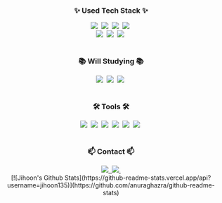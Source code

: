 <h3 align="center">✨ Used Tech Stack ✨</h3>
<div align="center">
  <img src="https://img.shields.io/badge/html5-E34F26.svg?style=for-the-badge&logo=html5&logoColor=white" />&nbsp
  <img src="https://img.shields.io/badge/css3-1572B6.svg?style=for-the-badge&logo=css3&logoColor=white" />&nbsp
  <img src="https://img.shields.io/badge/javascript-F7DF1E.svg?style=for-the-badge&logo=javascript&logoColor=20232a" />&nbsp
  <img src="https://img.shields.io/badge/react-20232a.svg?style=for-the-badge&logo=react&logoColor=61DAFB" />&nbsp
</div>
<div align="center">
  <img src="https://img.shields.io/badge/Bootstrap-563D7C?style=for-the-badge&logo=bootstrap&logoColor=white"/>&nbsp
  <img src="https://img.shields.io/badge/Firebase-039BE5?style=for-the-badge&logo=Firebase&logoColor=white"/>&nbsp
  <img src="https://img.shields.io/badge/Flutter-02569B?style=for-the-badge&logo=flutter&logoColor=white"/>&nbsp
  
</div>

<br>

<h3 align="center">📚 Will Studying 📚</h3>
<div align="center">
  <img src="https://img.shields.io/badge/typescript-007ACC.svg?style=for-the-badge&logo=typescript&logoColor=white" />&nbsp
  <img src="https://img.shields.io/badge/Tailwind_CSS-38B2AC?style=for-the-badge&logo=tailwind-css&logoColor=white"/>&nbsp
  <img src="https://img.shields.io/badge/Next.js-000?logo=nextdotjs&logoColor=fff&style=for-the-badge"/>&nbsp
</div>

<br>

<h3 align="center">🛠 Tools 🛠</h3>
<div align="center">
  <img src="https://img.shields.io/badge/git-F05033.svg?style=for-the-badge&logo=git&logoColor=white" />&nbsp
  <img src="https://img.shields.io/badge/github-181717.svg?style=for-the-badge&logo=github&logoColor=white" />&nbsp
  <img src="https://img.shields.io/badge/Notion-F3F3F3.svg?style=for-the-badge&logo=notion&logoColor=black" />&nbsp
  <img src="https://img.shields.io/badge/VSCode-2C2C32.svg?style=for-the-badge&logo=visual-studio-code&logoColor=22ABF3" />&nbsp
  <img src="https://img.shields.io/badge/Discord-7289DA?style=for-the-badge&logo=discord&logoColor=white"/>&nbsp
  <img src="https://img.shields.io/badge/Lark-00B2FF?style=for-the-badge&logo=messenger&logoColor=blue"/>&nbsp
</div>

<br>

<h3 align="center">📫 Contact 📫</h3>
<div align="center">
  <a href="https://velog.io/@jihoon135">
    <img src="https://img.shields.io/badge/Velog-1EBC8F?style=for-the-badge&logo=velog&logoColor=white" />&nbsp
  </a>
  <a href="kwakjihoon1001@gmail.com">
    <img
      src="https://img.shields.io/badge/kwakjihoon1001@gmail.com-D14836?style=for-the-badge&logo=gmail&logoColor=white"/>&nbsp
  </a>
</div>

<div align="center">
[![Jihoon's Github Stats](https://github-readme-stats.vercel.app/api?username=jihoon135)](https://github.com/anuraghazra/github-readme-stats)
</div>

